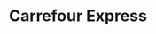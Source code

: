 ---
title: "Carrefour Express"
url: /ciudad-autonoma-de-buenos-aires/carrefour-express-avenida-angel-gallardo/
shop: comodidad
---